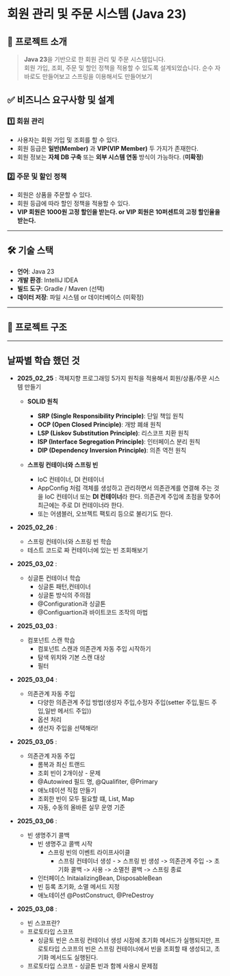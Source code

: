 # 회원 관리 및 주문 시스템 (Java 23)

## 📌 프로젝트 소개
> **Java 23**을 기반으로 한 회원 관리 및 주문 시스템입니다.  
> 회원 가입, 조회, 주문 및 할인 정책을 적용할 수 있도록 설계되었습니다.
> 순수 자바로도 만들어보고 스프링을 이용해서도 만들어보기

## ✅ 비즈니스 요구사항 및 설계

### 1️⃣ 회원 관리
- 사용자는 회원 가입 및 조회를 할 수 있다.
- 회원 등급은 **일반(Member)** 과 **VIP(VIP Member)** 두 가지가 존재한다.
- 회원 정보는 **자체 DB 구축** 또는 **외부 시스템 연동** 방식이 가능하다. (**미확정**)

### 2️⃣ 주문 및 할인 정책
- 회원은 상품을 주문할 수 있다.
- 회원 등급에 따라 할인 정책을 적용할 수 있다.
- **VIP 회원은 1000원 고정 할인을 받는다. or VIP 회원은 10퍼센트의 고정 할인율을 받는다.**

---

## 🛠 기술 스택
- **언어**: Java 23
- **개발 환경**: IntelliJ IDEA
- **빌드 도구**: Gradle / Maven (선택)
- **데이터 저장**: 파일 시스템 or 데이터베이스 (미확정)

---

## 📂 프로젝트 구조

---

## 날짜별 학습 했던 것
- **2025_02_25** : 객체지향 프로그래밍 5가지 원칙을 적용해서 회원/상품/주문 시스템 만들기
  - **SOLID 원칙**
    - **SRP (Single Responsibility Principle)**: 단일 책임 원칙
    - **OCP (Open Closed Principle)**: 개방 폐쇄 원칙
    - **LSP (Liskov Substitution Principle)**: 리스코프 치환 원칙
    - **ISP (Interface Segregation Principle)**: 인터페이스 분리 원칙
    - **DIP (Dependency Inversion Principle)**: 의존 역전 원칙
  
  - **스프링 컨테이너와 스프링 빈**
    - IoC 컨테이너, DI 컨테이너
    - AppConfig 처럼 객체를 생성하고 관리하면서 의존관계를 연결해 주는 것을
    IoC 컨테이너 또는 **DI 컨테이너**라 한다.
    의존관계 주입에 초점을 맞추어 최근에는 주로 DI 컨테이너라 한다.
    - 또는 어샘블러, 오브젝트 팩토리 등으로 불리기도 한다.

- **2025_02_26** : 
  - 스프링 컨테이너와 스프링 빈 학습
  - 테스트 코드로 짜 컨테이너에 있는 빈 조회해보기

- **2025_03_02** :
  - 싱글톤 컨테이너 학습
    - 싱글톤 패턴,컨테이너
    - 싱글톤 방식의 주의점
    - @Configuration과 싱글톤
    - @Configuartion과 바이트코드 조작의 마법

- **2025_03_03** :
  - 컴포넌트 스캔 학습
    - 컴포넌트 스캔과 의존관계 자동 주입 시작하기
    - 탐색 위치와 기본 스캔 대상
    - 필터

- **2025_03_04** :
  - 의존관계 자동 주입
    - 다양한 의존관계 주입 방법(생성자 주입,수정자 주입(setter 주입,필드 주입,일반 메서드 주입))
    - 옵션 처리
    - 생선자 주입을 선택해라!

- **2025_03_05** :
  - 의존관계 자동 주입
    - 롬복과 최신 트랜드
    - 조회 빈이 2개이상 - 문제
    - @Autowired 필드 명, @Qualifiter, @Primary
    - 애노테이션 직접 만들기
    - 조회한 빈이 모두 필요할 떄, List, Map
    - 자동, 수동의 올바른 실무 운영 기준
- **2025_03_06** :
  - 빈 생명주기 콜백
    - 빈 생명주고 콜백 시작
      - 스프링 빈의 이벤트 라이프사이클 
        - 스프링 컨테이너 생성 - > 스프링 빈 생성 -> 의존관계 주입 -> 초기화 콜백 -> 사용 -> 소멸전 콜백 -> 스프링 종료
    - 인터페이스 InitaializingBean, DisposableBean
    - 빈 등록 초기화, 소멸 메서드 지정
    - 애노테이션 @PostConstruct, @PreDestroy
- **2025_03_08** :
  - 빈 스코프란?
  - 프로토타입 스코프
    - 싱글토 빈은 스프링 컨테이너 생성 시점에 초기화 메서드가 실행되지만, 프로토타입 스코프의 빈은 스프링 컨테이너에서 빈을 조회할 때 생성되고, 초기화 메서드도 실행된다.
  - 프로토타입 스코프 - 싱글톤 빈과 함께 사용시 문제점